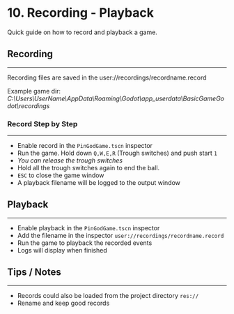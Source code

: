 # 10. Recording - Playback

Quick guide on how to record and playback a game.

## Recording
---

Recording files are saved in the user://recordings/recordname.record

Example game dir: *C:\Users\UserName\AppData\Roaming\Godot\app_userdata\BasicGameGodot\recordings*

### Record Step by Step
---

- Enable record in the `PinGodGame.tscn` inspector
- Run the game. Hold down `Q,W,E,R` (Trough switches) and push start `1`
- *You can release the trough switches*
- Hold all the trough switches again to end the ball.
- `ESC` to close the game window
- A playback filename will be logged to the output window

## Playback
---

- Enable playback in the `PinGodGame.tscn` inspector
- Add the filename in the inspector `user://recordings/recordname.record`
- Run the game to playback the recorded events
- Logs will display when finished

## Tips / Notes
---

- Records could also be loaded from the project directory `res://`
- Rename and keep good records